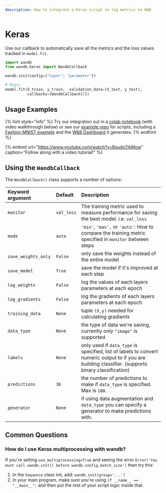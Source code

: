 ```yaml
---
description: How to integrate a Keras script to log metrics to W&B
---
```


# Keras

Use our callback to automatically save all the metrics and the loss values tracked in `model.fit`.

```python
import wandb
from wandb.keras import WandbCallback

wandb.init(config={"hyper": "parameter"})

# Magic
model.fit(X_train, y_train,  validation_data=(X_test, y_test),
          callbacks=[WandbCallback()])
```

## Usage Examples

{% hint style="info" %}
Try our integration out in a [colab notebook](http://wandb.me/keras-colab) \(with video walkthrough below\) or see our [example repo](https://github.com/wandb/examples) for scripts, including a [Fashion MNIST example](https://github.com/wandb/examples/blob/master/examples/keras/keras-cnn-fashion/train.py) and the [W&B Dashboard](https://wandb.ai/wandb/keras-fashion-mnist/runs/5z1d85qs) it generates.
{% endhint %}

{% embed url="https://www.youtube.com/watch?v=Bsudo7jbMow" caption="Follow along with a video tutorial!" %}

## Using the `WandbCallback`

The `WandbCallback()` class supports a number of options:

| Keyword argument | Default | Description |
| :--- | :--- | :--- |
| `monitor` | `val_loss` | The training metric used to measure performance for saving the best model. i.e. `val_loss` |
| `mode` | `auto` | `'min'`, `'max',` or `'auto'`: How to compare the training metric specified in `monitor` between steps |
| `save_weights_only` | `False` | only save the weights instead of the entire model |
| `save_model` | `True` | save the model if it's improved at each step |
| `log_weights` | `False` | log the values of each layers parameters at each epoch |
| `log_gradients` | `False` | log the gradients of each layers parameters at each epoch |
| `training_data` | `None` | tuple `(X,y)` needed for calculating gradients |
| `data_type` | `None` | the type of data we're saving, currently only `"image"` is supported |
| `labels` | `None` | only used if `data_type` is specified, list of labels to convert numeric output to if you are building classifier. \(supports binary classification\) |
| `predictions` | `36` | the number of predictions to make if `data_type` is specified. Max is `100`. |
| `generator` | `None` | if using data augmentation and `data_type` you can specify a generator to make predictions with. |

## Common Questions

### **How do I use Keras multiprocessing with wandb?**

If you're setting `use_multiprocessing=True` and seeing the error `Error('You must call wandb.init() before wandb.config.batch_size')` then try this:

1. In the `Sequence` class init, add: `wandb.init(group='...')` 
2. In your main program, make sure you're using `if __name__ == "__main__":` and then put the rest of your script logic inside that.

## 

